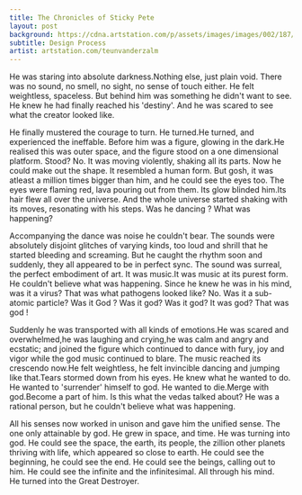 ```yaml
---
title: The Chronicles of Sticky Pete
layout: post
background: https://cdna.artstation.com/p/assets/images/images/002/187/704/large/teun-van-der-zalm-ncu001-13d.jpg
subtitle: Design Process
artist: artstation.com/teunvanderzalm
---
```


He was staring into absolute darkness.Nothing else, just plain void. There was no sound, no smell, no sight, no sense of  touch either. He felt weightless, spaceless. But behind him was something he didn't want to see. He knew he had finally reached his 'destiny'. And he was scared to see what the creator looked like.

He finally mustered the courage to turn. He turned.He turned, and experienced the ineffable. Before him was a figure, glowing in the dark.He realised this was outer space, and the figure stood on a one dimensional platform. Stood? No. It was moving violently, shaking all its parts. Now he could make out the shape. It resembled a human form. But gosh, it was atleast a million times bigger than him, and he could see the eyes too. The eyes were flaming red, lava pouring out from them. Its glow blinded him.Its hair flew all over the universe. And the whole universe started shaking with its moves, resonating with his steps. Was he dancing ? What was happening?

Accompanying the dance was noise he couldn't bear. The sounds were absolutely disjoint glitches of varying kinds, too loud and shrill that he started bleeding and screaming. But he caught the rhythm soon and suddenly, they all appeared to be in perfect sync. The sound was surreal, the perfect embodiment of art. It was music.It was music at its purest form. He couldn't believe what was happening. Since he knew he was in his mind, was it a virus? That was what pathogens looked like?
No. Was it a sub-atomic particle? Was it God ? Was it god? Was it god? It was god? That was god !

Suddenly he was transported with all kinds of emotions.He was scared and overwhelmed,he was laughing and crying,he was calm and angry and ecstatic; and joined the figure which continued to dance with fury, joy and vigor while the god music continued to blare. The music reached its crescendo now.He felt weightless, he felt invincible dancing and jumping like that.Tears stormed down from his eyes. He knew what he wanted to do. He wanted to 'surrender' himself to god. He wanted to die.Merge with god.Become a part of him. Is this what the vedas talked about? He was a rational person, but he couldn't believe what was happening.

All his senses now worked in unison and gave him the unified sense. The one only attainable by god. He grew in space, and time. He was turning into god. He could see the space, the earth, its people, the zillion other planets thriving with life, which appeared so close to earth. He could see the beginning, he could see the end. He could see the beings, calling out to him. He could see the infinite and the infinitesimal. All through his mind.
<br/>He turned into the Great Destroyer.